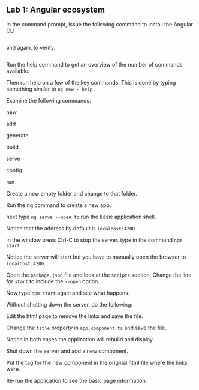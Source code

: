 ## Lab 1: Angular ecosystem

In the command prompt, issue the following command to install the Angular CLI

```npm install -g @angular/cli
```

and again, to verify:

```ng -version
```

Run the help command to get an overview of the number of commands available.

Then run help on a few of the key commands. This is done by typing something similar to `ng new -
help` .

Examine the following commands:

new

add

generate

build

serve

config

run

Create a new empty folder and change to that folder.

Run the ng command to create a new app.

next type `ng serve --open to` run the basic application shell.

Notice that the address by default is `localhost:4200`

in the window press Ctrl-C to stop the server.
type in the command `npm start`

Notice the server will start but you have to manually open the browser to `localhost:4200`.

Open the `package.json` file and look at the `scripts` section. Change the line for `start` to include the `--open` option.

Now type `npm start` again and see what happens.

Without shutting down the server, do the following:

Edit the html page to remove the links and save the file.

Change the `title` property in `app.component.ts` and save the file.

Notice in both cases the application will rebuild and display.

Shut down the server and add a new component.

Put the tag for the new component in the original html file where the links were. 

Re-run the application to see the basic page information.